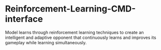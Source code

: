 # Reinforcement-Learning-CMD-interface
Model learns through reinforcement learning techniques to create an intelligent and adaptive opponent that continuously learns and improves its gameplay while learning simultaneously.
